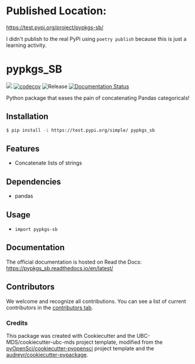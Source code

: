 # Published Location: 
https://test.pypi.org/project/pypkgs-sb/

I didn't publish to the real PyPi using `poetry publish` because this is just a learning activity.

# pypkgs_SB 

![](https://github.com/sbabicki/pypkgs_sb/workflows/build/badge.svg) [![codecov](https://codecov.io/gh/sbabicki/pypkgs_sb/branch/main/graph/badge.svg)](https://codecov.io/gh/sbabicki/pypkgs_sb) ![Release](https://github.com/sbabicki/pypkgs_sb/workflows/Release/badge.svg) [![Documentation Status](https://readthedocs.org/projects/pypkgs_sb/badge/?version=latest)](https://pypkgs_sb.readthedocs.io/en/latest/?badge=latest)

Python package that eases the pain of concatenating Pandas categoricals!

## Installation

```bash
$ pip install -i https://test.pypi.org/simple/ pypkgs_sb
```

## Features

- Concatenate lists of strings

## Dependencies

- pandas

## Usage

-  `import pypkgs-sb`

## Documentation

The official documentation is hosted on Read the Docs: https://pypkgs_sb.readthedocs.io/en/latest/

## Contributors

We welcome and recognize all contributions. You can see a list of current contributors in the [contributors tab](https://github.com/sbabicki/pypkgs_sb/graphs/contributors).

### Credits

This package was created with Cookiecutter and the UBC-MDS/cookiecutter-ubc-mds project template, modified from the [pyOpenSci/cookiecutter-pyopensci](https://github.com/pyOpenSci/cookiecutter-pyopensci) project template and the [audreyr/cookiecutter-pypackage](https://github.com/audreyr/cookiecutter-pypackage).
